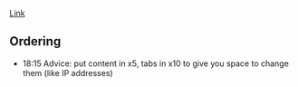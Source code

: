 [Link](https://www.youtube.com/watch?v=v_H6sa63-dU)

## Ordering

- 18:15 Advice: put content in x5, tabs in x10 to give you space to change them (like IP addresses)

